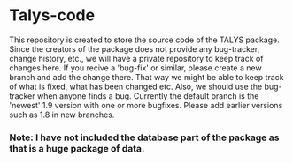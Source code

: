 # Talys-code
This repository is created to store the source code of the TALYS package. Since the creators of the package does not provide any bug-tracker, change history, etc., we will have a private repository to keep track of changes here. If you recive a 'bug-fix' or similar, please create a new branch and add the change there. That way we might be able to keep track of what is fixed, what has been changed etc. Also, we should use the bug-tracker when anyone finds a bug. Currently the default branch is the 'newest' 1.9 version with one or more bugfixes. Please add earlier versions such as 1.8 in new branches.

### Note: I have not included the database part of the package as that is a huge package of data.
